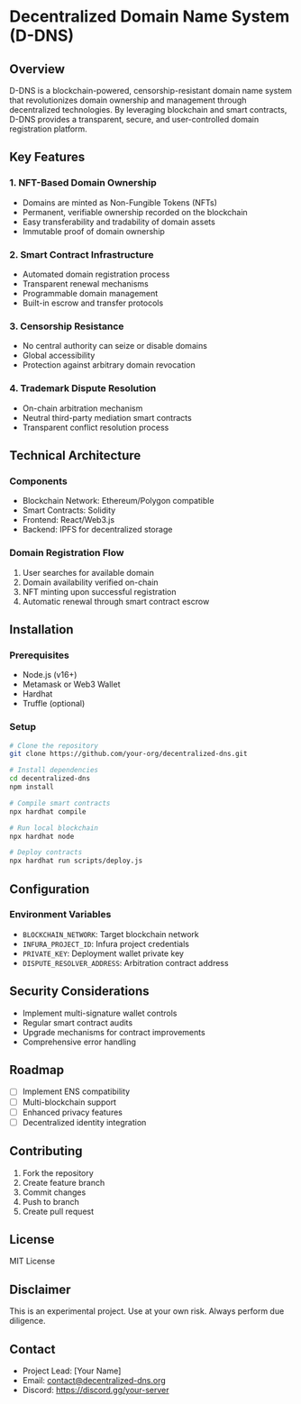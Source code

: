 # Decentralized Domain Name System (D-DNS)

## Overview

D-DNS is a blockchain-powered, censorship-resistant domain name system that revolutionizes domain ownership and management through decentralized technologies. By leveraging blockchain and smart contracts, D-DNS provides a transparent, secure, and user-controlled domain registration platform.

## Key Features

### 1. NFT-Based Domain Ownership
- Domains are minted as Non-Fungible Tokens (NFTs)
- Permanent, verifiable ownership recorded on the blockchain
- Easy transferability and tradability of domain assets
- Immutable proof of domain ownership

### 2. Smart Contract Infrastructure
- Automated domain registration process
- Transparent renewal mechanisms
- Programmable domain management
- Built-in escrow and transfer protocols

### 3. Censorship Resistance
- No central authority can seize or disable domains
- Global accessibility
- Protection against arbitrary domain revocation

### 4. Trademark Dispute Resolution
- On-chain arbitration mechanism
- Neutral third-party mediation smart contracts
- Transparent conflict resolution process

## Technical Architecture

### Components
- Blockchain Network: Ethereum/Polygon compatible
- Smart Contracts: Solidity
- Frontend: React/Web3.js
- Backend: IPFS for decentralized storage

### Domain Registration Flow
1. User searches for available domain
2. Domain availability verified on-chain
3. NFT minting upon successful registration
4. Automatic renewal through smart contract escrow

## Installation

### Prerequisites
- Node.js (v16+)
- Metamask or Web3 Wallet
- Hardhat
- Truffle (optional)

### Setup
```bash
# Clone the repository
git clone https://github.com/your-org/decentralized-dns.git

# Install dependencies
cd decentralized-dns
npm install

# Compile smart contracts
npx hardhat compile

# Run local blockchain
npx hardhat node

# Deploy contracts
npx hardhat run scripts/deploy.js
```

## Configuration

### Environment Variables
- `BLOCKCHAIN_NETWORK`: Target blockchain network
- `INFURA_PROJECT_ID`: Infura project credentials
- `PRIVATE_KEY`: Deployment wallet private key
- `DISPUTE_RESOLVER_ADDRESS`: Arbitration contract address

## Security Considerations
- Implement multi-signature wallet controls
- Regular smart contract audits
- Upgrade mechanisms for contract improvements
- Comprehensive error handling

## Roadmap
- [ ] Implement ENS compatibility
- [ ] Multi-blockchain support
- [ ] Enhanced privacy features
- [ ] Decentralized identity integration

## Contributing
1. Fork the repository
2. Create feature branch
3. Commit changes
4. Push to branch
5. Create pull request

## License
MIT License

## Disclaimer
This is an experimental project. Use at your own risk. Always perform due diligence.

## Contact
- Project Lead: [Your Name]
- Email: contact@decentralized-dns.org
- Discord: https://discord.gg/your-server
